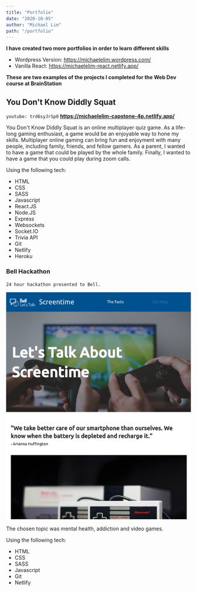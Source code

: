 ```yaml
---
title: "Portfolio"
date: "2020-10-05"
author: "Michael Lim"
path: "/portfolio"
---
```


**I have created two more portfolios in order to learn different skills**

- Wordpress Version: https://michaelelim.wordpress.com/
- Vanilla React: https://michaelelim-react.netlify.app/

**These are two examples of the projects I completed for the Web Dev course at BrainStation**

## You Don't Know Diddly Squat

`youtube: trd6syJrSp0`
**https://michaelelim-capstone-4p.netlify.app/**

You Don't Know Diddly Squat is an online multiplayer quiz game.
As a life-long gaming enthusiast, a game would be an enjoyable way to hone my skills. 
Multiplayer online gaming can bring fun and enjoyment with many people, including family, friends, and fellow gamers.
As a parent, I wanted to have a game that could be played by the whole family.
Finally, I wanted to have a game that you could play during zoom calls.

Using the following tech:
- HTML
- CSS
- SASS
- Javascript
- React.JS
- Node.JS
- Express
- Websockets
- Socket.IO
- Trivia API
- Git
- Netlify
- Heroku

### Bell Hackathon
`24 hour hackathon presented to Bell.`

![Bell Hackathon Screenshot](../images/bellhackathon.png)

The chosen topic was mental health, addiction and video games. 

Using the following tech:
  - HTML
  - CSS
  - SASS
  - Javascript
  - Git
  - Netlify

<!-- ```js
// Example code

const menuTrigger = document.querySelector('.menu-trigger')
const menu = document.querySelector('.menu')
const mobileQuery = getComputedStyle(document.body).getPropertyValue('--phoneWidth')
const isMobile = () => window.matchMedia(mobileQuery).matches
const isMobileMenu = () => {
  menuTrigger.classList.toggle('hidden', !isMobile())
  menu.classList.toggle('hidden', isMobile())
}

isMobileMenu()

menuTrigger.addEventListener('click', () => menu.classList.toggle('hidden'))

window.addEventListener('resize', isMobileMenu)
``` -->